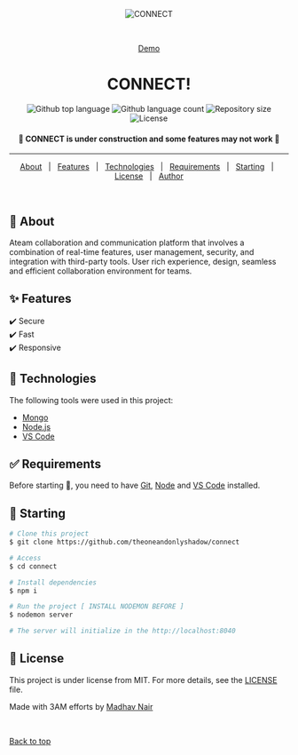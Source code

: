 <div align="center" id="top"> 
  <img src="./.github/app.gif" alt="CONNECT" />

  &#xa0;

  <a href="https://connect.madhavnair-projects.repl.co">Demo</a>
</div>

<h1 align="center">CONNECT!</h1>

<p align="center">
  <img alt="Github top language" src="https://img.shields.io/github/languages/top/theoneandonlyshadow/connect?color=ff0000">

  <img alt="Github language count" src="https://img.shields.io/github/languages/count/theoneandonlyshadow/connect?color=56BEB8">

  <img alt="Repository size" src="https://img.shields.io/github/repo-size/theoneandonlyshadow/connect?color=56BEB8">

  <img alt="License" src="https://img.shields.io/github/license/theoneandonlyshadow/connect?color=56BEB8">

  <!-- <img alt="Github issues" src="https://img.shields.io/github/issues/{{YOUR_GITHUB_USERNAME}}/techcorp?color=56BEB8" /> -->

  <!-- <img alt="Github forks" src="https://img.shields.io/github/forks/{{YOUR_GITHUB_USERNAME}}/techcorp?color=56BEB8" /> -->

  <!-- <img alt="Github stars" src="https://img.shields.io/github/stars/{{YOUR_GITHUB_USERNAME}}/techcorp?color=56BEB8" /> -->
</p>

 <h4 align="center"> 
	🚧  CONNECT is under construction and some features may not work   🚧

</h4> 

<hr>

<p align="center">
  <a href="#dart-about">About</a> &#xa0; | &#xa0; 
  <a href="#sparkles-features">Features</a> &#xa0; | &#xa0;
  <a href="#rocket-technologies">Technologies</a> &#xa0; | &#xa0;
  <a href="#white_check_mark-requirements">Requirements</a> &#xa0; | &#xa0;
  <a href="#checkered_flag-starting">Starting</a> &#xa0; | &#xa0;
  <a href="#memo-license">License</a> &#xa0; | &#xa0;
  <a href="https://github.com/theoneandonlyshadow" target="_blank">Author</a>
</p>

<br>

## :dart: About ##

Ateam collaboration and communication platform that involves a combination of real-time features, user management, security, and integration with third-party tools. User rich experience, design, seamless and efficient collaboration environment for teams.

## :sparkles: Features ##

:heavy_check_mark: Secure\
:heavy_check_mark: Fast\
:heavy_check_mark: Responsive

## :rocket: Technologies ##

The following tools were used in this project:

- [Mongo](https://www.mongodb.com/try/download/community)
- [Node.js](https://nodejs.org/en/)
- [VS Code](https://code.visualstudio.com/download)

## :white_check_mark: Requirements ##

Before starting :checkered_flag:, you need to have [Git](https://git-scm.com), [Node](https://nodejs.org/en/) and [VS Code](https://code.visualstudio.com/download) installed.

## :checkered_flag: Starting ##

```bash
# Clone this project
$ git clone https://github.com/theoneandonlyshadow/connect

# Access
$ cd connect

# Install dependencies
$ npm i

# Run the project [ INSTALL NODEMON BEFORE ]
$ nodemon server

# The server will initialize in the http://localhost:8040
```

## :memo: License ##

This project is under license from MIT. For more details, see the [LICENSE](LICENSE.md) file.


Made with 3AM efforts by <a href="https://github.com/theoneandonlyshadow" target="_blank">Madhav Nair</a>

&#xa0;

<a href="#top">Back to top</a>
